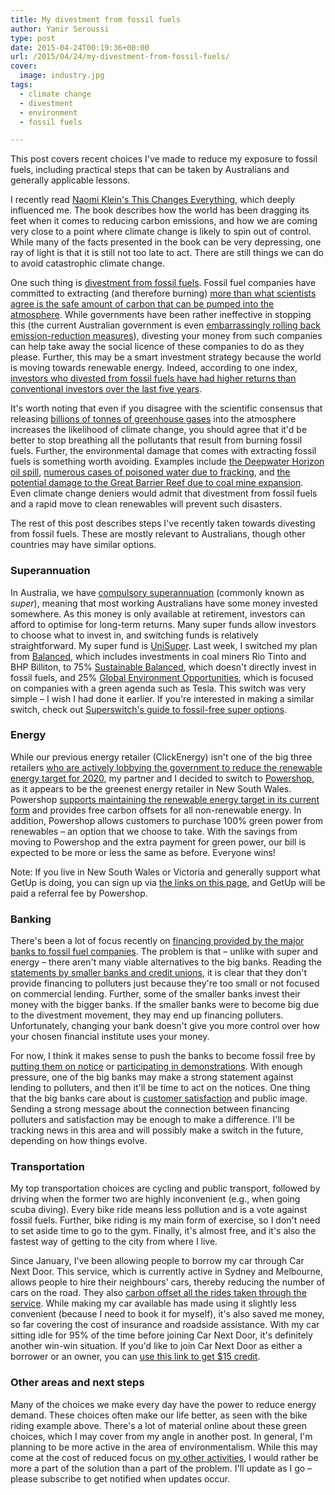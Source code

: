```yaml
---
title: My divestment from fossil fuels
author: Yanir Seroussi
type: post
date: 2015-04-24T00:19:36+00:00
url: /2015/04/24/my-divestment-from-fossil-fuels/
cover:
  image: industry.jpg
tags:
  - climate change
  - divestment
  - environment
  - fossil fuels

---
```

<p class="intro-note">
  This post covers recent choices I've made to reduce my exposure to fossil fuels, including practical steps that can be taken by Australians and generally applicable lessons.
</p>

I recently read [Naomi Klein's This Changes Everything][1], which deeply influenced me. The book describes how the world has been dragging its feet when it comes to reducing carbon emissions, and how we are coming very close to a point where climate change is likely to spin out of control. While many of the facts presented in the book can be very depressing, one ray of light is that it is still not too late to act. There are still things we can do to avoid catastrophic climate change.

One such thing is [divestment from fossil fuels][2]. Fossil fuel companies have committed to extracting (and therefore burning) <a href="https://theconversation.com/unburnable-carbon-why-we-need-to-leave-fossil-fuels-in-the-ground-40467" target="_blank" rel="noopener">more than what scientists agree is the safe amount of carbon that can be pumped into the atmosphere</a>. While governments have been rather ineffective in stopping this (the current Australian government is even <a href="https://www.facebook.com/theprojecttv/videos/10152808607343441/" target="_blank" rel="noopener">embarrassingly rolling back emission-reduction measures</a>), divesting your money from such companies can help take away the social licence of these companies to do as they please. Further, this may be a smart investment strategy because the world is moving towards renewable energy. Indeed, according to one index, <a href="http://www.theguardian.com/environment/2015/apr/10/fossil-fuel-free-funds-out-performed-conventional-ones-analysis-shows" target="_blank" rel="noopener">investors who divested from fossil fuels have had higher returns than conventional investors over the last five years</a>.

It's worth noting that even if you disagree with the scientific consensus that releasing <a href="https://en.wikipedia.org/wiki/Greenhouse_gas" target="_blank" rel="noopener">billions of tonnes of greenhouse gases</a> into the atmosphere increases the likelihood of climate change, you should agree that it'd be better to stop breathing all the pollutants that result from burning fossil fuels. Further, the environmental damage that comes with extracting fossil fuels is something worth avoiding. Examples include <a href="https://en.wikipedia.org/wiki/Deepwater_Horizon_oil_spill" target="_blank" rel="noopener">the Deepwater Horizon oil spill</a>, <a href="https://en.wikipedia.org/wiki/Environmental_impact_of_hydraulic_fracturing" target="_blank" rel="noopener">numerous cases of poisoned water due to fracking</a>, and <a href="http://fightforthereef.org.au/" target="_blank" rel="noopener">the potential damage to the Great Barrier Reef due to coal mine expansion</a>. Even climate change deniers would admit that divestment from fossil fuels and a rapid move to clean renewables will prevent such disasters.

The rest of this post describes steps I've recently taken towards divesting from fossil fuels. These are mostly relevant to Australians, though other countries may have similar options.

### Superannuation

In Australia, we have <a href="https://en.wikipedia.org/wiki/Superannuation_in_Australia" target="_blank" rel="noopener">compulsory superannuation</a> (commonly known as _super_), meaning that most working Australians have some money invested somewhere. As this money is only available at retirement, investors can afford to optimise for long-term returns. Many super funds allow investors to choose what to invest in, and switching funds is relatively straightforward. My super fund is <a href="http://www.unisuper.com.au/" target="_blank" rel="noopener">UniSuper</a>. Last week, I switched my plan from <a href="http://www.unisuper.com.au/investments/investment-options-and-performance/super-performance-and-option-holdings/balanced" target="_blank" rel="noopener">Balanced</a>, which includes investments in coal miners Rio Tinto and BHP Billiton, to 75% <a href="http://www.unisuper.com.au/investments/investment-options-and-performance/super-performance-and-option-holdings/sustainable-balanced" target="_blank" rel="noopener">Sustainable Balanced</a>, which doesn't directly invest in fossil fuels, and 25% <a href="http://www.unisuper.com.au/investments/investment-options-and-performance/super-performance-and-option-holdings/global-environmental-opportunities" target="_blank" rel="noopener">Global Environment Opportunities</a>, which is focused on companies with a green agenda such as Tesla. This switch was very simple &ndash; I wish I had done it earlier. If you're interested in making a similar switch, check out <a href="http://superswitch.org.au/" target="_blank" rel="noopener">Superswitch's guide to fossil-free super options</a>.

### Energy

While our previous energy retailer (ClickEnergy) isn't one of the big three retailers <a href="https://www.getup.org.au/campaigns/renewable-energy/send-the-dirty-three-a-message/hit-the-dirty-three-where-it-hurts" target="_blank" rel="noopener">who are actively lobbying the government to reduce the renewable energy target for 2020</a>, my partner and I decided to switch to <a href="http://www.powershop.com.au/" target="_blank" rel="noopener">Powershop</a>, as it appears to be the greenest energy retailer in New South Wales. Powershop <a href="http://www.powershop.com.au/renewables/" target="_blank" rel="noopener">supports maintaining the renewable energy target in its current form</a> and provides free carbon offsets for all non-renewable energy. In addition, Powershop allows customers to purchase 100% green power from renewables &ndash; an option that we choose to take. With the savings from moving to Powershop and the extra payment for green power, our bill is expected to be more or less the same as before. Everyone wins!

Note: If you live in New South Wales or Victoria and generally support what GetUp is doing, you can sign up via <a href="https://www.getup.org.au/campaigns/renewable-energy/send-the-dirty-three-a-message/hit-the-dirty-three-where-it-hurts" target="_blank" rel="noopener">the links on this page</a>, and GetUp will be paid a referral fee by Powershop.

### Banking

There's been a lot of focus recently on <a href="http://gofossilfree.org.au/fossil-free-banks/" target="_blank" rel="noopener">financing provided by the major banks to fossil fuel companies</a>. The problem is that &ndash; unlike with super and energy &ndash; there aren't many viable alternatives to the big banks. Reading the <a href="http://www.marketforces.org.au/banks/compare" target="_blank" rel="noopener">statements by smaller banks and credit unions</a>, it is clear that they don't provide financing to polluters just because they're too small or not focused on commercial lending. Further, some of the smaller banks invest their money with the bigger banks. If the smaller banks were to become big due to the divestment movement, they may end up financing polluters. Unfortunately, changing your bank doesn't give you more control over how your chosen financial institute uses your money.

For now, I think it makes sense to push the banks to become fossil free by <a href="http://action.marketforces.org.au/page/s/banks-on-notice" target="_blank" rel="noopener">putting them on notice</a> or <a href="http://act.350.org/event/CBA_Week_of_Action/" target="_blank" rel="noopener">participating in demonstrations</a>. With enough pressure, one of the big banks may make a strong statement against lending to polluters, and then it'll be time to act on the notices. One thing that the big banks care about is <a href="http://www.roymorgan.com/findings/6028-consumer-sat-with-banks-close-to-record-high-201501262213" target="_blank" rel="noopener">customer satisfaction</a> and public image. Sending a strong message about the connection between financing polluters and satisfaction may be enough to make a difference. I'll be tracking news in this area and will possibly make a switch in the future, depending on how things evolve.

### Transportation

My top transportation choices are cycling and public transport, followed by driving when the former two are highly inconvenient (e.g., when going scuba diving). Every bike ride means less pollution and is a vote against fossil fuels. Further, bike riding is my main form of exercise, so I don't need to set aside time to go to the gym. Finally, it's almost free, and it's also the fastest way of getting to the city from where I live.

Since January, I've been allowing people to borrow my car through Car Next Door. This service, which is currently active in Sydney and Melbourne, allows people to hire their neighbours' cars, thereby reducing the number of cars on the road. They also <a href="http://www.carnextdoor.com.au/carbon-offset/" target="_blank" rel="noopener">carbon offset all the rides taken through the service</a>. While making my car available has made using it slightly less convenient (because I need to book it for myself), it's also saved me money, so far covering the cost of insurance and roadside assistance. With my car sitting idle for 95% of the time before joining Car Next Door, it's definitely another win-win situation. If you'd like to join Car Next Door as either a borrower or an owner, you can <a href="http://carnextdoor.ontraport.net/t?orid=26287&opid=2" target="_blank" rel="noopener">use this link to get $15 credit</a>.

### Other areas and next steps

Many of the choices we make every day have the power to reduce energy demand. These choices often make our life better, as seen with the bike riding example above. There's a lot of material online about these green choices, which I may cover from my angle in another post. In general, I'm planning to be more active in the area of environmentalism. While this may come at the cost of reduced focus on [my other activities][3], I would rather be more a part of the solution than a part of the problem. I'll update as I go &ndash; please subscribe to get notified when updates occur.

 [1]: http://thischangeseverything.org/
 [2]: http://gofossilfree.org/
 [3]: http://yanirseroussi.com/2015/03/22/the-long-road-to-a-lifestyle-business/ "The long road to a lifestyle business"
